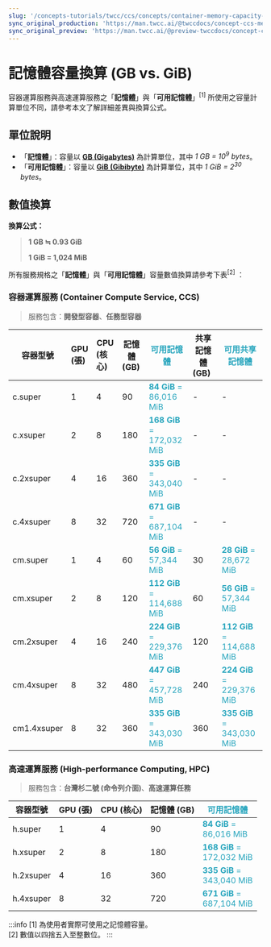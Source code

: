 ```yaml
---
slug: '/concepts-tutorials/twcc/ccs/concepts/container-memory-capacity-conversion'
sync_original_production: 'https://man.twcc.ai/@twccdocs/concept-ccs-memory-conversion-zh'
sync_original_preview: 'https://man.twcc.ai/@preview-twccdocs/concept-ccs-memory-conversion-zh'
---
```


# 記憶體容量換算 (GB vs. GiB)

容器運算服務與高速運算服務之「**記憶體**」與「**可用記憶體**」<sup>[1]</sup> 所使用之容量計算單位不同，請參考本文了解詳細差異與換算公式。

## 單位說明

- 「**記憶體**」：容量以 **[GB (Gigabytes)](https://en.wikipedia.org/wiki/Gigabyte)** 為計算單位，其中 *1 GB = 10<sup>9</sup> bytes*。
- 「**可用記憶體**」：容量以 **[GiB (Gibibyte)](https://en.wikipedia.org/wiki/Byte#Multiple-byte_units)** 為計算單位，其中 *1 GiB = 2<sup>30</sup> bytes*。

## 數值換算

**換算公式：**
> **1 GB ≒ 0.93 GiB** <div></div>
**1 GiB = 1,024 MiB**


所有服務規格之「**記憶體**」與「**可用記憶體**」容量數值換算請參考下表<sup>[2]</sup> ：

### 容器運算服務 (Container Compute Service, CCS)

> 服務包含：**開發型容器**、**任務型容器**

| 容器型號 | GPU<div align='left'>(張)</div>| CPU<div align='left'>(核心)</div> | 記憶體<div align='left'>(GB)</div> |<font color='#27a5bd'>**可用記憶體**</font> |共享記憶體<div align='left'>(GB)</div>|<font color='#27a5bd'>**可用共享記憶體**</font>|
| -------- | -------- | -------- |-------- |-------- |-------- |-------- |
| c.super   | 1     | 4     |90     |<font color='#27a5bd'>**84 GiB**</font><font color='#27a5bd'> =</font><div></div><font color='#27a5bd'>86,016  MiB </font>   |-|-|
| c.xsuper   | 2    | 8    |180     |<font color='#27a5bd'>**168 GiB**</font><font color='#27a5bd'> =</font><div></div><font color='#27a5bd'>172,032  MiB </font>       |-|-|
| c.2xsuper   | 4     | 16    |360     |<font color='#27a5bd'>**335 GiB**</font><font color='#27a5bd'> =</font><div></div><font color='#27a5bd'>343,040  MiB </font>      |-|-|
| c.4xsuper  | 8     | 32     |720     |<font color='#27a5bd'>**671 GiB**</font><font color='#27a5bd'> =</font><div></div><font color='#27a5bd'>687,104  MiB </font>      |-|-|
| cm.super   | 1     | 4     |60     | <font color='#27a5bd'>**56 GiB**</font><font color='#27a5bd'> =</font><div></div><font color='#27a5bd'>57,344  MiB </font>    | 30    | <font color='#27a5bd'>**28 GiB**</font><font color='#27a5bd'> =</font><div></div><font color='#27a5bd'>28,672  MiB </font>    |
| cm.xsuper  | 2     | 8     |120     |  <font color='#27a5bd'>**112 GiB**</font><font color='#27a5bd'> =</font><div></div><font color='#27a5bd'>114,688  MiB </font>     | 60    |  <font color='#27a5bd'>**56 GiB**</font><font color='#27a5bd'> =</font><div></div><font color='#27a5bd'>57,344  MiB </font>   |
| cm.2xsuper   | 4     | 16     |240     | <font color='#27a5bd'>**224 GiB**</font><font color='#27a5bd'> =</font><div></div><font color='#27a5bd'>229,376  MiB </font>     | 120    |<font color='#27a5bd'>**112 GiB**</font><font color='#27a5bd'> =</font><div></div><font color='#27a5bd'>114,688  MiB </font>     |
| cm.4xsuper   | 8     | 32     |480     |  <font color='#27a5bd'>**447 GiB**</font><font color='#27a5bd'> =</font><div></div><font color='#27a5bd'>457,728  MiB </font>   |  240    |<font color='#27a5bd'>**224 GiB**</font><font color='#27a5bd'> =</font><div></div><font color='#27a5bd'>229,376  MiB </font>     |
| cm1.4xsuper   | 8     | 32     |360     |  <font color='#27a5bd'>**335 GiB**</font><font color='#27a5bd'> =</font><div></div><font color='#27a5bd'>343,030  MiB </font>   |  360    |<font color='#27a5bd'>**335 GiB**</font><font color='#27a5bd'> =</font><div></div><font color='#27a5bd'>343,030  MiB </font>     |

### 高速運算服務 (High-performance Computing, HPC)

> 服務包含：**台灣杉二號 (命令列介面)**、**高速運算任務**

| 容器型號 | GPU (張)| CPU (核心) | 記憶體 (GB) |<font color='#27a5bd'>**可用記憶體**</font> |
| -------- | -------- | -------- |-------- |-------- |
| h.super   | 1     | 4     |90     |<font color='#27a5bd'>**84 GiB**</font><font color='#27a5bd'> =</font><div></div><font color='#27a5bd'>86,016  MiB </font>   |
| h.xsuper   | 2    | 8    |180     |<font color='#27a5bd'>**168 GiB**</font><font color='#27a5bd'> =</font><div></div><font color='#27a5bd'>172,032  MiB </font>       |
| h.2xsuper   | 4     | 16    |360     |<font color='#27a5bd'>**335 GiB**</font><font color='#27a5bd'> =</font><div></div><font color='#27a5bd'>343,040  MiB </font>      |
| h.4xsuper  | 8     | 32     |720     |<font color='#27a5bd'>**671 GiB**</font><font color='#27a5bd'> =</font><div></div><font color='#27a5bd'>687,104  MiB </font>      |




:::info
[1] 為使用者實際可使用之記憶體容量。<br/>[2] 數值以四捨五入至整數位。
:::

